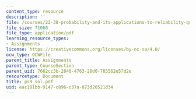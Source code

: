 ```yaml
---
content_type: resource
description: ''
file: /courses/22-38-probability-and-its-applications-to-reliability-quality-control-and-risk-assessment-fall-2005/eac181bb9147c896c37a873d26521d34_ps9_sol.pdf
file_size: 71068
file_type: application/pdf
learning_resource_types:
- Assignments
license: https://creativecommons.org/licenses/by-nc-sa/4.0/
ocw_type: OCWFile
parent_title: Assignments
parent_type: CourseSection
parent_uid: 7662cc3b-2840-4763-28d0-703562e57d2e
resourcetype: Document
title: ps9_sol.pdf
uid: eac181bb-9147-c896-c37a-873d26521d34
---
```

